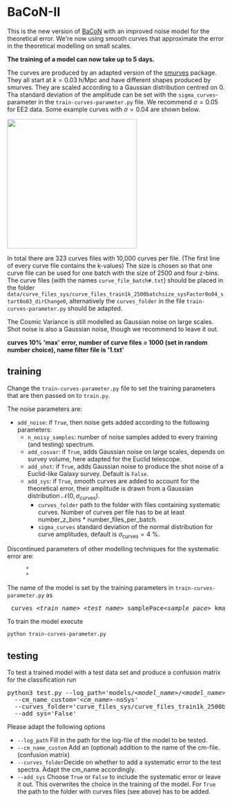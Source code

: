 # BaCoN-II
This is the new version of [BaCoN](https://github.com/Mik3M4n/BaCoN) with an improved noise model for the theoretical error. We're now using smooth curves that approximate the error in the theoretical modelling on small scales. 

**The training of a model can now take up to 5 days.**

The curves are produced by an adapted version of the [smurves](https://github.com/moews/smurves) package. They all start at $k = 0.03 \ \mathrm{h/Mpc}$ and have different shapes produced by smurves. They are scaled according to a Gaussian distribution centred on 0. Tha standard deviation of the amplitude can be set with the ```sigma_curves```-parameter in the ```train-curves-parameter.py``` file. We recommend $\sigma = 0.05$ for EE2 data.
Some example curves with $\sigma = 0.04$ are shown below.

<img src="https://github.com/cosmicLinux/BaCoN-II/assets/142009018/4e37020f-a066-4d64-a88d-7a96dac51698" 
     width="300" />


In total there are 323 curves files with 10,000 curves per file. (The first line of every curve file contains the k-values) The size is chosen so that one curve file can be used for one batch with the size of 2500 and four z-bins. The curve files (with the names ```curve_file_batch#.txt```) should be placed in the folder ```data/curve_files_sys/curve_files_train1k_2500batchsize_sysFactor0o04_start0o03_dirChange0```, alternatively the ```curves_folder``` in the file ```train-curves-parameter.py``` should be adapted.

The Cosmic Variance is still modelled as Gaussian noise on large scales. Shot noise is also a Gaussian noise, though we recommend to leave it out.

**curves 10% 'max' error, number of curve files = 1000 (set in random number choice), name filter file is '1.txt'**



## training

Change the ```train-curves-parameter.py``` file to set the training parameters that are then passed on to ```train.py```. 

The noise parameters are:

* ```add_noise```: if ```True```, then noise gets added according to the following parameters:
     * ```n_noisy_samples```: number of noise samples added to every training (and testing) spectrum.
     * ```add_cosvar```: if ```True```, adds Gaussian noise on large scales, depends on survey volume, here adapted for the Euclid telescope.
     * ```add_shot```: if ```True```, adds Gaussian noise to produce the shot noise of a Euclid-like Galaxy survey. Default is ```False```.
     * ```add_sys```: if ```True```, smooth curves are added to account for the theoretical error, their amplitude is drawn from a Gaussian distribution $\mathcal{N}(0,\sigma_\mathrm{curves})$.
          * ```curves_folder``` path to the folder with files containing systematic curves. Number of curves per file has to be at least number_z_bins * number_files_per_batch.
          * ```sigma_curves``` standard deviation of the normal distribution for curve amplitudes, default is $\sigma_\mathrm{curves}=4$ %.

Discontinued parameters of other modelling techniques for the systematic error are:

          *
          *

The name of the model is set by the training parameters in ```train-curves-parameter.py``` as 
<pre> curves_<i>&lt;train_name&gt;</i>_<i>&lt;test_name&gt;</i>_samplePace<i>&lt;sample_pace&gt;</i>_kmax<i>&lt;k_max&gt;</i>_<i>&lt;planck_fname&gt;</i>_epoch<i>&lt;n_epochs&gt;</i>_noiseSamples<i>&lt;n_noisy_samples&gt;</i>_wCV_noShot_wSys_sigmaCurves<i>&lt;sigma_curves&gt;</i>_<i>&lt;fname_extra&gt;</i>
</pre>

To train the model execute
```bash
python train-curves-parameter.py
```


## testing

To test a trained model with a test data set and produce a confusion matrix for the classification run

<pre>
python3 test.py --log_path='models/<i>&lt;model_name&gt;</i>/<i>&lt;model_name&gt;</i>_log.txt' --TEST_DIR='<i>&lt;path/to/test-data&gt;</i>' 
  --cm_name_custom='<i>&lt;cm_name&gt;</i>-noSys'
  --curves_folder='curve_files_sys/curve_files_train1k_2500batchsize_sysFactor0o04_start0o03_dirChange0' 
  --add_sys='False'
</pre>

Please adapt the following options

- ```--log_path``` Fill in the path for the log-file of the model to be tested. 
- ```--cm_name_custom``` Add an (optional) addition to the name of the cm-file. (confusion matrix)
- ```--curves_folder```Decide on whether to add a systematic error to the test spectra. Adapt the cm_name accordingly.
- ```--add_sys``` Choose ```True``` or ```False``` to include the systematic error or leave it out. This overwrites the choice in the training of the model. For ```True``` the path to the folder with curves files (see above) has to be added.
